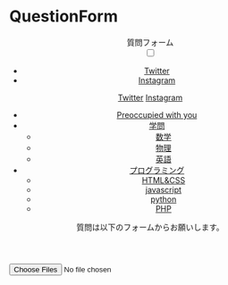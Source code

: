 # QuestionForm
<!DOCTYPE html>
<html>
<head>
  <meta charset="utf-8">
  <meta name="viewport"
  content="width=device-width,initial-scale=1.0,minimum-scale=1,maximam-scale=1,user-scalable=no">
  <title>Question Form</title>
  <link rel="stylesheet" href="QF.css">
  <link rel="stylesheet" href="QF_res.css">
  <link rel="stylesheet" href="https://maxcdn.bootstrapcdn.com/font-awesome/4.3.0/css/font-awesome.min.css">
  <link rel="stylesheet" href="https://use.fontawesome.com/releases/v5.6.1/css/all.css">
  <script src="https://ajax.googleapis.com/ajax/libs/jquery/1.12.4/jquery.min.js"></script>
  <script src="https://smtpjs.com/v3/smtp.js"></script>
</head>
<body>
  <header>
    <div class="header-container">
      <div class="header-title">質問フォーム</div>
      <div class="header-icon">
        <div class="btn menu">
          <input class="acd_check" id="menu_bar" type="checkbox"/><!--labelのforにinputのIDを入れることで、非表示のチェックボックスにチェックの付け外しができる。-->
          <label class="acd_label" for="menu_bar"><span i class="fa fa-bars fa-2x"></span></label>
          <div class="acd_contents">
            <ul>
              <li><a href="https://twitter.com/zl4Plz9kHlqVLve/">Twitter</a></li>
              <li><a href="https://www.instagram.com/ysk1089/">Instagram</a></li>
            </ul>
          </div>
        </div>
        <div>
          <a href="https://twitter.com/zl4Plz9kHlqVLve/" class="btn twitter"><span i class="fab fa-twitter fa-2x"></span>
            Twitter</a>
          <a href="https://www.instagram.com/ysk1089/" class="btn insta"><span i class="fab fa-instagram fa-2x"></span>
            Instagram</a>
        </div>
      </div>
      <ul class="nav">
        <li><a href="#">Preoccupied with you</a></li>
        <li><a href="#">学問</a>
          <ul>
          <li><a href="#">数学</a></li>
          <li><a href="#">物理</a></li>
          <li><a href="#">英語</a></li>
          </ul>
        </li>
        <li><a href="#">プログラミング</a>
        <ul>
        <li><a href="#">HTML&CSS</a></li>
        <li><a href="#">javascript</a></li>
        <li><a href="#">python</a></li>
        <li><a href="#">PHP</a></li>
        </ul>
        </li>
      </ul>
      <div class="content">
      <p>質問は以下のフォームからお願いします。</p>
      </div>
    </div>
  </header>
  <div class="main">
    <div clasa="line">
      <input type="file" id="gazou" multiple>
      <!--ここにプレビューを追加する-->
      <div id="preview"></div>
    </div>
    <!--質問用フォーム
    <form id="form1" action="#">ユーザー名
      <input type="text" id="user_name" value=""><br>質問事項
     <input type="text" id="input_message" value="">
     <input type="button" onclick="func1()" value="送信">
   </form>-->
    <!--回答用フォーム
    <form id="form2" action="#">回答
      <input type="text" id="answer_message" value="">
      <input type="button" onclick="passCheck()" value="回答">
    </form>
    <div class="message_box">
      <div class="output_message" id="output_message"></div>
      <div class="output_message" id="outputans_message"></div>
    </div>-->
  </div>
  <footer>
  </footer>
  <script type="text/javascript" src="QF.js"></script>
</body>
</html>
